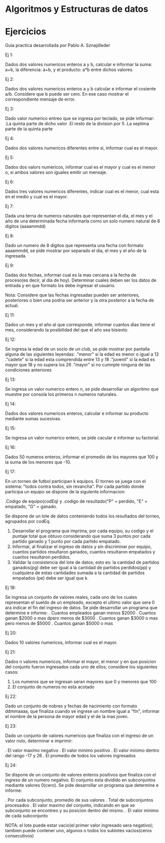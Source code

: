 # Algoritmos y Estructuras de datos
# Ejercicios
Guia practica desarrollada por Pablo A. Sznajdleder


Ej 1:

Dados dos valores numericos enteros a y b, calcular e informar la suma: a+b, la diferencia: a+b, y el producto: a*b entre dichos valores.

Ej 2:

Dados dos valores numericos enteros a y b calcular e informar el cosiente a/b. Considere que b puede ser cero. En ese caso mostrar el correspondiente mensaje de error.

Ej 3:

Dado valor numerico entreo que se ingresa por teclado, se pide informar:
.La quinta parte de dicho valor
.El resto de la division por 5
.La septima parte de la quinta parte

Ej 4:

Dados dos valores numericos diferentes entre si, informar cual es el mayor.

Ej 5:

Dados dos valors numericos, informar cual es el mayor y cual es el menor o, si ambos valores son iguales emitir un mensaje.

Ej 6:

Dados tres valores numericos diferentes, indicar cual es el menor, cual esta en el medio y cual es el mayor.

Ej 7:

Dada una terna de numeros naturales que representan el dia, el mes y el año de una determinada fecha informarla como un solo numero natural de 8 digitos (aaaammdd)

Ej 8:

Dado un numero de 8 digitos que representa una fecha con formato aaaammdd, se pide mostrar por separado el dia, el mes y el año de la ingresada.

Ej 9:

Dadas dos fechas, informar cual es la mas cercana a la fecha de proceso(es decir, al dia de hoy). Determinar cuales deben ser los datos de entrada y en que formato los debe ingresar el usuario.

Nota: Considere que las fechas ingresadas pueden ser anteriores, posteriores o bien una podria ser anterior y la otra posterior a la fecha de actual.

Ej 11:

Dados un mes y el año al que corresponde, informar cuantos dias tiene el mes, considerando la posibilidad del que el año sea bisiesto.

Ej 12:

Se ingresa la edad de un socio de un club, se pide mostrar por pantalla alguna de las siguientes leyendas:
."menor" si la edad es menor o igual a 12
."cadete" si la edad esta comprendida entre 13 y 18
."juvenil" si la edad es mayor que 18 y no supera los 26
."mayor" si no cumnple ninguna de las condiciones anteriores

Ej 13:

Se ingresa un valor numerico entero n, se pide desarrollar un algoritmo que muestre por consola los primeros n numeros naturales.

Ej 14:

Dados dos valores numericos enteros, calcular e informar su producto mediante sumas sucesivas.

Ej 15:

Se ingresa un valor numerico entero, se pide cacular e informar su factorial.

Ej 16:

Dados 50 numeros enteros, informar el promedio de los mayores que 100 y la suma de los menores que -10.

Ej 17:

En un torneo de futbol participan k equipos. El torneo se juega con el sistema: "todos contra todos, sin revancha". Por cada partido donde participa un equipo se dispone de la siguiente informacion:

.Codigo de equipo(codEq) y
.codigo de resultado("P" = perdido, "E" = empatado, "G" = ganado.

Se dispone de un lote de datos conteniendo todos los resultados del torneo, agrupados por codEq.
1. Desarrollar el programa que imprima, por cada equipo, su codigo y el puntaje total que obtuvo considerando que suma 3 puntos por cada partido ganado y 1 punto por cada partido empatado.
2. Informar, al finalizar el ingreso de datos y sin discriminar por equipo, cuantos partidos resultaron ganados, cuantos resultaron empatados y cuantos resultaron perdidos.
3. Validar la consistencia del lote de datos; esto es: la cantidad de partidos ganados(pg) debe ser igual a la cantidad de partidos perdidos(pp) y cualquiera de estas cantidades sumada a la cantidad de partidos empatados (pe) debe ser igual que k.

Ej 18:

Se ingresa un conjunto de valores reales, cada uno de los cuales representan el sueldo de un empleado, excepto el ultimo valor que sera 0 ara indicar el fin del ingreso de datos. Se pide desarrollar un programa que determine e informe:
. Cuantos empleados ganan menos $2000
. Cuantos ganan $2000 o mas dpero menos de $3000
. Cuantos ganan $3000 o mas pero menos de $5000
. Cuantos ganan $5000 o mas

Ej 20:

Dados 10 valores numericos, informar cual es el mayor.

Ej 21:

Dados n valores numericos, informar el mayor, el menor y en que posicion del conjunto fueron ingresados cada uno de ellos; considere los siguientes casos:
1. Los numeros que se ingresan seran mayores que 0 y menores que 100
2. El conjunto de numeros no esta acotado

Ej 22:

Dado un conjunto de nobres y fechas de nacimiento con formato ddmmaaaa, que finaliza cuando se ingrese un nombre igual a "fin", informar el nombre de la persona de mayor edad y el de la mas joven.

Ej 23:

Dado un conjunto de valores numericos que finaliza con el ingreso de un valor nulo, determinar e imprimir:

. El valor maximo negativo
. El valor minimo positivo
. El valor minimo dentro del rango -17 y 26
. El promedio de todos los valores ingresados

Ej 24:

Se dispone de un conjunto de valores enteros positivos que finaliza con el ingreso de un numero negativo. 
El conjunto esta dividido en subconjuntos mediante valores 0(cero). Se pide desarrollar un programa que determine e informe:

. Por cada subconjunto, promedio de sus valores
. Total de subconjuntos procesados
. El valor maximo del conjunto, indicando en que se subconjunto se encontreo y su posicion dentro del mismo.
. El valor minimo de cada subconjunto

NOTA: el lote puede estar vacio(el primer valor ingresado sera negativo); tambien puede contener uno, algunos o todos los sublotes vacios(ceros consecutivos)





